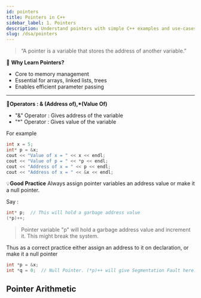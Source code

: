 ```yaml
---
id: pointers
title: Pointers in C++
sidebar_label: 1. Pointers
description: Understand pointers with simple C++ examples and use-cases.
slug: /dsa/pointers
---
```


> “A pointer is a variable that stores the address of another variable.”

🧠 **Why Learn Pointers?**

- Core to memory management
- Essential for arrays, linked lists, trees
- Enables efficient parameter passing

---

📝**Operators : & (Address of),\*(Value Of)**
 - "&" Operator : Gives address of the variable
 - "*" Operator : Gives value of the variable

For example
```cpp
int x = 5;
int* p = &x;
cout << "Value of x = " << x << endl;
cout << "Value of p = " << *p << endl;
cout << "Address of x = " << p << endl;
cout << "Address of x = " << &x << endl;
```

💡**Good Practice**
Always assign pointer variables an address value or make it a null pointer. 

Say : 
```cpp
int* p;  // This will hold a garbage address value
(*p)++;
```
> Pointer variable "p" will hold a garbage address value and increment it. This might break the system.

Thus as a correct practice either assign an address to it on declaration, or make it a null pointer

```cpp
int *p = &x;
int *q = 0;  // Null Pointer. (*p)++ will give Segmentation Fault here.
```

## Pointer Arithmetic
